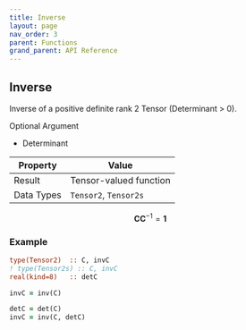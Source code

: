 ```yaml
---
title: Inverse
layout: page
nav_order: 3
parent: Functions
grand_parent: API Reference
---
```


## Inverse

Inverse of a positive definite rank 2 Tensor (Determinant > 0). 

Optional Argument
- Determinant

| Property   | Value                  |
| ---        | ---                    |
| Result     | Tensor-valued function |
| Data Types | `Tensor2`, `Tensor2s`  |

$$
\begin{equation}
\boldsymbol{C} \boldsymbol{C}^{-1} = \boldsymbol{1}
\end{equation}
$$

### Example

```fortran
type(Tensor2)  :: C, invC
! type(Tensor2s) :: C, invC
real(kind=8)   :: detC

invC = inv(C)

detC = det(C)
invC = inv(C, detC)
```
